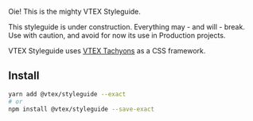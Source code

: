 Oie! This is the mighty VTEX Styleguide.

<div class="pa5 br2 bg-washed-yellow">
    This styleguide is under construction. Everything may - and will - break. Use with caution, and avoid for now its use in Production projects.
</div> 

VTEX Styleguide uses [VTEX Tachyons](https://vtex.github.io/vtex-tachyons/) as a CSS framework.


## Install

```sh
yarn add @vtex/styleguide --exact
# or
npm install @vtex/styleguide --save-exact
```

